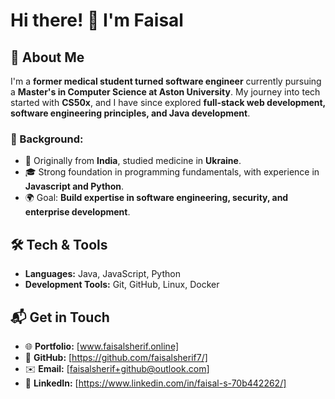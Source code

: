 # Hi there! 👋 I'm Faisal

## 🚀 About Me

I'm a **former medical student turned software engineer** currently pursuing a **Master's in Computer Science at Aston University**. My journey into tech started with **CS50x**, and I have since explored **full-stack web development, software engineering principles, and Java development**.

### 🔹 Background:
- 📍 Originally from **India**, studied medicine in **Ukraine**.
- 🎓 Strong foundation in programming fundamentals, with experience in **Javascript and Python**.
- 🌍 Goal: **Build expertise in software engineering, security, and enterprise development**.

## 🛠️ Tech & Tools

- **Languages:** Java, JavaScript, Python
- **Development Tools:** Git, GitHub, Linux, Docker

## 📬 Get in Touch

- 🌐 **Portfolio:** [www.faisalsherif.online]
- 📜 **GitHub:** [https://github.com/faisalsherif7/]
- ✉️ **Email:** [faisalsherif+github@outlook.com]
- 📝 **LinkedIn:** [https://www.linkedin.com/in/faisal-s-70b442262/]
